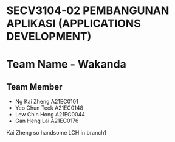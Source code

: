 # SECV3104-02 PEMBANGUNAN APLIKASI (APPLICATIONS DEVELOPMENT)
# Team Name - Wakanda
## Team Member
- Ng Kai Zheng A21EC0101
- Yeo Chun Teck A21EC0148
- Lew Chin Hong A21EC0044
- Gan Heng Lai A21EC0176

Kai Zheng so handsome
LCH in branch1
